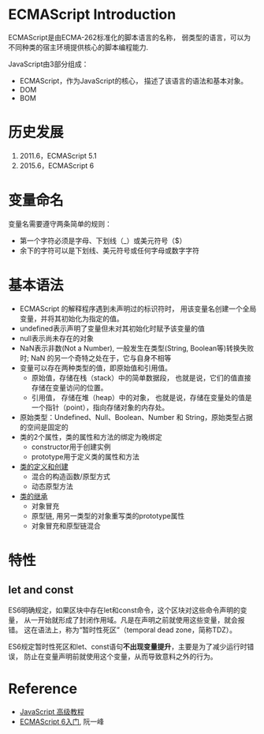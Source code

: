 # ECMAScript Introduction

ECMAScript是由ECMA-262标准化的脚本语言的名称，
弱类型的语言，可以为不同种类的宿主环境提供核心的脚本编程能力.

JavaScript由3部分组成：
- ECMAScript，作为JavaScript的核心， 描述了该语言的语法和基本对象。
- DOM
- BOM
<!-- more -->

# 历史发展
1. 2011.6，ECMAScript 5.1
2. 2015.6，ECMAScript 6

# 变量命名
变量名需要遵守两条简单的规则：
- 第一个字符必须是字母、下划线（_）或美元符号（$）
- 余下的字符可以是下划线、美元符号或任何字母或数字字符

# 基本语法
- ECMAScript 的解释程序遇到未声明过的标识符时，
用该变量名创建一个全局变量，并将其初始化为指定的值。
- undefined表示声明了变量但未对其初始化时赋予该变量的值
- null表示尚未存在的对象
- NaN表示非数(Not a Number), 一般发生在类型(String, Boolean等)转换失败时; 
NaN 的另一个奇特之处在于，它与自身不相等
- 变量可以存在两种类型的值，即原始值和引用值。
    + 原始值，存储在栈（stack）中的简单数据段，
    也就是说，它们的值直接存储在变量访问的位置。
    + 引用值， 存储在堆（heap）中的对象，
    也就是说，存储在变量处的值是一个指针（point），指向存储对象的内存处。
- 原始类型：Undefined、Null、Boolean、Number 和 String，原始类型占据的空间是固定的
- 类的2个属性，类的属性和方法的绑定为晚绑定
    + constructor用于创建实例
    + prototype用于定义类的属性和方法
- [类的定义和创建](http://www.w3school.com.cn/js/pro_js_object_defining.asp)
    + 混合的构造函数/原型方式
    + 动态原型方法
- [类的继承](http://www.w3school.com.cn/js/pro_js_inheritance_implementing.asp)
    + 对象冒充
    + 原型链, 用另一类型的对象重写类的prototype属性
    + 对象冒充和原型链混合

# 特性
## let and const
ES6明确规定，如果区块中存在let和const命令，这个区块对这些命令声明的变量，
从一开始就形成了封闭作用域。凡是在声明之前就使用这些变量，就会报错。
这在语法上，称为“暂时性死区”（temporal dead zone，简称TDZ）。

ES6规定暂时性死区和let、const语句**不出现变量提升**，主要是为了减少运行时错误，
防止在变量声明前就使用这个变量，从而导致意料之外的行为。


# Reference
- [JavaScript 高级教程](http://www.w3school.com.cn/js/index_pro.asp)
- [ECMAScript 6入门](http://es6.ruanyifeng.com/), 阮一峰
